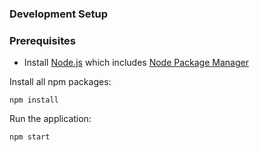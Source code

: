 ### Development Setup

### Prerequisites

- Install [Node.js](https://nodejs.org/en) which includes [Node Package Manager](https://docs.npmjs.com/getting-started)


Install all npm packages:

```
npm install
```
Run the application:

```
npm start
```
